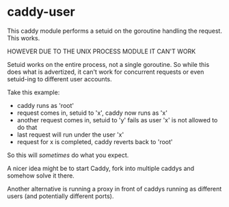 # caddy-user

This caddy module performs a setuid on the goroutine handling the request. This works.

HOWEVER DUE TO THE UNIX PROCESS MODULE IT CAN'T WORK

Setuid works on the entire process, not a single goroutine. So while this does what is advertized,
it can't work for concurrent requests or even setuid-ing to different user accounts.

Take this example:

* caddy runs as 'root'
* request comes in, setuid to 'x', caddy now runs as 'x'
* another request comes in, setuid to 'y' fails as user 'x' is not allowed to do that
* last request will run under the user 'x'
* request for x is completed, caddy reverts back to 'root'

So this will *sometimes* do what you expect.

A nicer idea might be to start Caddy, fork into multiple caddys and somehow solve it there.

Another alternative is running a proxy in front of caddys running as different users (and
potentially different ports).
